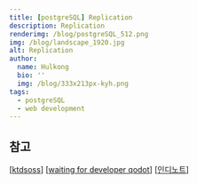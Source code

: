 ```yaml
---
title: [postgreSQL] Replication
description: Replication
renderimg: /blog/postgreSQL_512.png
img: /blog/landscape_1920.jpg
alt: Replication
author:
  name: Hulkong
  bio: ''
  img: /blog/333x213px-kyh.png
tags:
  - postgreSQL
  - web development
---
```


## 참고

[[ktdsoss](https://ktdsoss.tistory.com/191)]
[[waiting for developer qodot](https://medium.com/qodot/postgresql-replication-%EA%B5%AC%EC%B6%95%ED%95%98%EA%B8%B0-dfd481c4fb04)]
[[인디노트](https://indienote.tistory.com/422)]
